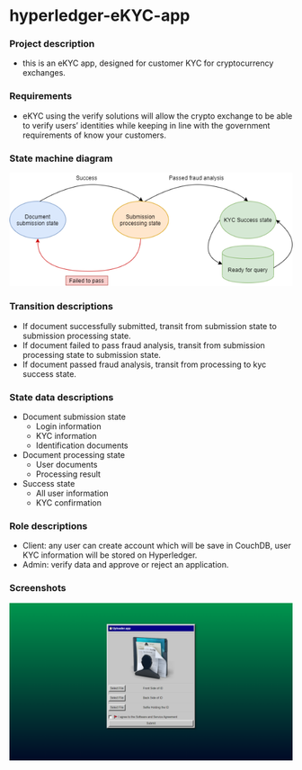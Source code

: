 # hyperledger-eKYC-app


### Project description 
- this is an eKYC app, designed for customer KYC for cryptocurrency exchanges.


### Requirements
- eKYC  using the verify solutions will allow the crypto exchange to be able to verify users’ identities while keeping in line with the government requirements of know your customers.


### State machine diagram
![diagram](https://github.com/CccrizzZ/hyperledger-fabric-app/blob/master/statemachine.png)


### Transition descriptions
- If document successfully submitted, transit from submission state to submission processing state.
- If document failed to pass fraud analysis, transit from submission processing state to submission state.
- If document passed fraud analysis, transit from processing to kyc success state.



### State data descriptions
- Document submission state
    - Login information
    - KYC information
    - Identification documents
- Document processing state
    - User documents
    - Processing result
- Success state
    - All user information
    - KYC confirmation


### Role descriptions
- Client: any user can create account which will be save in CouchDB, user KYC information will be stored on Hyperledger.
- Admin: verify data and approve or reject an application.

### Screenshots
![diagram](https://github.com/CccrizzZ/hyperledger-fabric-app/blob/master/sc22.png)